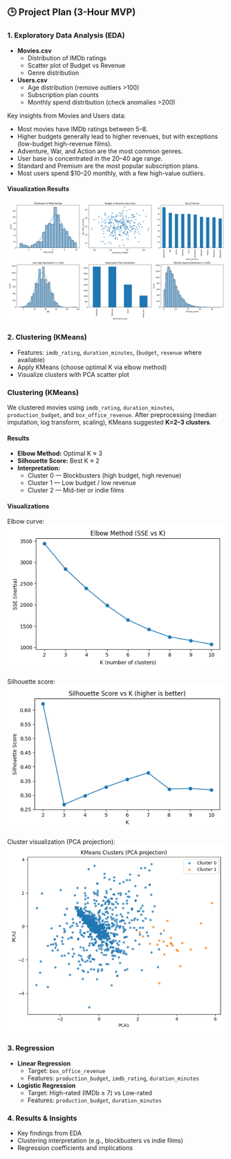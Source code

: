## 🕒 Project Plan (3-Hour MVP)

### 1. Exploratory Data Analysis (EDA)
- **Movies.csv**
  - Distribution of IMDb ratings
  - Scatter plot of Budget vs Revenue
  - Genre distribution
- **Users.csv**
  - Age distribution (remove outliers >100)
  - Subscription plan counts
  - Monthly spend distribution (check anomalies >200)

Key insights from Movies and Users data:
- Most movies have IMDb ratings between 5–8.
- Higher budgets generally lead to higher revenues, but with exceptions (low-budget high-revenue films).
- Adventure, War, and Action are the most common genres.
- User base is concentrated in the 20–40 age range.
- Standard and Premium are the most popular subscription plans.
- Most users spend $10–20 monthly, with a few high-value outliers.

#### Visualization Results
![EDA Results](https://github.com/tc3474-png/netflix-analytics-project/blob/main/images/eda_overview.png?raw=true)

### 2. Clustering (KMeans)
- Features: `imdb_rating`, `duration_minutes`, (`budget`, `revenue` where available)
- Apply KMeans (choose optimal K via elbow method)
- Visualize clusters with PCA scatter plot
### Clustering (KMeans)

We clustered movies using `imdb_rating`, `duration_minutes`, `production_budget`, and `box_office_revenue`.
After preprocessing (median imputation, log transform, scaling), KMeans suggested **K=2–3 clusters**.

#### Results
- **Elbow Method:** Optimal K ≈ 3  
- **Silhouette Score:** Best K ≈ 2  
- **Interpretation:**
  - Cluster 0 — Blockbusters (high budget, high revenue)
  - Cluster 1 — Low budget / low revenue
  - Cluster 2 — Mid-tier or indie films

#### Visualizations
Elbow curve:  
![Elbow Method](https://github.com/tc3474-png/netflix-analytics-project/blob/main/images/kmeans_elbow.png?raw=true)

Silhouette score:  
![Silhouette Score](https://github.com/tc3474-png/netflix-analytics-project/blob/main/images/kmeans_silhouette.png?raw=true)

Cluster visualization (PCA projection):  
![KMeans Clusters](https://github.com/tc3474-png/netflix-analytics-project/blob/main/images/kmeans_clusters.png?raw=true)

### 3. Regression
- **Linear Regression**
  - Target: `box_office_revenue`
  - Features: `production_budget`, `imdb_rating`, `duration_minutes`
- **Logistic Regression**
  - Target: High-rated (IMDb ≥ 7) vs Low-rated
  - Features: `production_budget`, `duration_minutes`

### 4. Results & Insights
- Key findings from EDA
- Clustering interpretation (e.g., blockbusters vs indie films)
- Regression coefficients and implications
